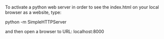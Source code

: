 To activate a python web server in order to see the index.html on your local browser as a website, type:

python -m SimpleHTTPServer 

and then open a browser to URL: localhost:8000
